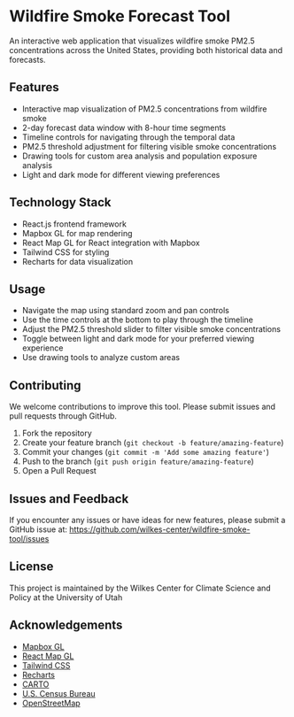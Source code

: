# Wildfire Smoke Forecast Tool

An interactive web application that visualizes wildfire smoke PM2.5 concentrations across the United States, providing both historical data and forecasts.

## Features

- Interactive map visualization of PM2.5 concentrations from wildfire smoke
- 2-day forecast data window with 8-hour time segments
- Timeline controls for navigating through the temporal data
- PM2.5 threshold adjustment for filtering visible smoke concentrations
- Drawing tools for custom area analysis and population exposure analysis
- Light and dark mode for different viewing preferences

## Technology Stack

- React.js frontend framework
- Mapbox GL for map rendering
- React Map GL for React integration with Mapbox
- Tailwind CSS for styling
- Recharts for data visualization


## Usage

- Navigate the map using standard zoom and pan controls
- Use the time controls at the bottom to play through the timeline
- Adjust the PM2.5 threshold slider to filter visible smoke concentrations
- Toggle between light and dark mode for your preferred viewing experience
- Use drawing tools to analyze custom areas


## Contributing

We welcome contributions to improve this tool. Please submit issues and pull requests through GitHub.

1. Fork the repository
2. Create your feature branch (`git checkout -b feature/amazing-feature`)
3. Commit your changes (`git commit -m 'Add some amazing feature'`)
4. Push to the branch (`git push origin feature/amazing-feature`)
5. Open a Pull Request

## Issues and Feedback

If you encounter any issues or have ideas for new features, please submit a GitHub issue at:
https://github.com/wilkes-center/wildfire-smoke-tool/issues

## License

This project is maintained by the Wilkes Center for Climate Science and Policy at the University of Utah

## Acknowledgements

- [Mapbox GL](https://docs.mapbox.com/mapbox-gl-js/api/)
- [React Map GL](https://visgl.github.io/react-map-gl/)
- [Tailwind CSS](https://tailwindcss.com/)
- [Recharts](https://recharts.org/)
- [CARTO](https://carto.com/)
- [U.S. Census Bureau](https://www.census.gov/)
- [OpenStreetMap](https://www.openstreetmap.org/)
